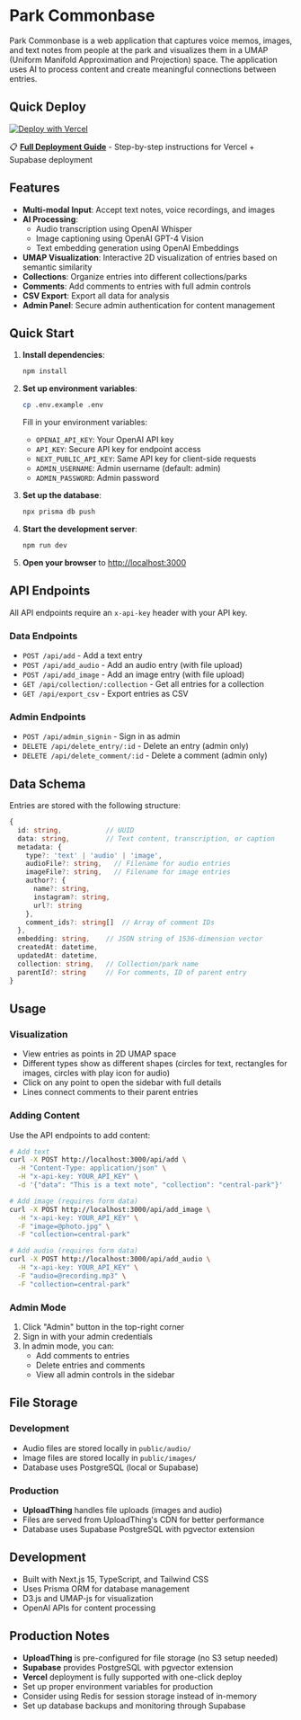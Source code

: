 # Park Commonbase

Park Commonbase is a web application that captures voice memos, images, and text notes from people at the park and visualizes them in a UMAP (Uniform Manifold Approximation and Projection) space. The application uses AI to process content and create meaningful connections between entries.

## Quick Deploy

[![Deploy with Vercel](https://vercel.com/button)](https://vercel.com/new/clone?repository-url=https%3A%2F%2Fgithub.com%2Fyour-commonbase%2Fpark-commonbase&env=SB_URL,DATABASE_TABLE_NAME,OPENAI_API_KEY,API_KEY,NEXT_PUBLIC_API_KEY,ADMIN_USERNAME,ADMIN_PASSWORD,UPLOADTHING_TOKEN,UPLOADTHING_APP_NAME,NEXT_PUBLIC_GRAPH_DISPLAY_MODE&envDescription=Configure%20your%20database%20and%20API%20keys&envLink=https%3A%2F%2Fgithub.com%2Fyour-commonbase%2Fpark-commonbase%2Fblob%2Fmain%2FDEPLOYMENT.md&demo-title=Park%20Commonbase&demo-description=AI-powered%20knowledge%20management%20for%20communities)

📋 **[Full Deployment Guide](DEPLOYMENT.md)** - Step-by-step instructions for Vercel + Supabase deployment

## Features

- **Multi-modal Input**: Accept text notes, voice recordings, and images
- **AI Processing**:
  - Audio transcription using OpenAI Whisper
  - Image captioning using OpenAI GPT-4 Vision
  - Text embedding generation using OpenAI Embeddings
- **UMAP Visualization**: Interactive 2D visualization of entries based on semantic similarity
- **Collections**: Organize entries into different collections/parks
- **Comments**: Add comments to entries with full admin controls
- **CSV Export**: Export all data for analysis
- **Admin Panel**: Secure admin authentication for content management

## Quick Start

1. **Install dependencies**:
   ```bash
   npm install
   ```

2. **Set up environment variables**:
   ```bash
   cp .env.example .env
   ```

   Fill in your environment variables:
   - `OPENAI_API_KEY`: Your OpenAI API key
   - `API_KEY`: Secure API key for endpoint access
   - `NEXT_PUBLIC_API_KEY`: Same API key for client-side requests
   - `ADMIN_USERNAME`: Admin username (default: admin)
   - `ADMIN_PASSWORD`: Admin password

3. **Set up the database**:
   ```bash
   npx prisma db push
   ```

4. **Start the development server**:
   ```bash
   npm run dev
   ```

5. **Open your browser** to [http://localhost:3000](http://localhost:3000)

## API Endpoints

All API endpoints require an `x-api-key` header with your API key.

### Data Endpoints
- `POST /api/add` - Add a text entry
- `POST /api/add_audio` - Add an audio entry (with file upload)
- `POST /api/add_image` - Add an image entry (with file upload)
- `GET /api/collection/:collection` - Get all entries for a collection
- `GET /api/export_csv` - Export entries as CSV

### Admin Endpoints
- `POST /api/admin_signin` - Sign in as admin
- `DELETE /api/delete_entry/:id` - Delete an entry (admin only)
- `DELETE /api/delete_comment/:id` - Delete a comment (admin only)

## Data Schema

Entries are stored with the following structure:

```typescript
{
  id: string,           // UUID
  data: string,         // Text content, transcription, or caption
  metadata: {
    type?: 'text' | 'audio' | 'image',
    audioFile?: string,   // Filename for audio entries
    imageFile?: string,   // Filename for image entries
    author?: {
      name?: string,
      instagram?: string,
      url?: string
    },
    comment_ids?: string[]  // Array of comment IDs
  },
  embedding: string,    // JSON string of 1536-dimension vector
  createdAt: datetime,
  updatedAt: datetime,
  collection: string,   // Collection/park name
  parentId?: string     // For comments, ID of parent entry
}
```

## Usage

### Visualization
- View entries as points in 2D UMAP space
- Different types show as different shapes (circles for text, rectangles for images, circles with play icon for audio)
- Click on any point to open the sidebar with full details
- Lines connect comments to their parent entries

### Adding Content
Use the API endpoints to add content:

```bash
# Add text
curl -X POST http://localhost:3000/api/add \
  -H "Content-Type: application/json" \
  -H "x-api-key: YOUR_API_KEY" \
  -d '{"data": "This is a text note", "collection": "central-park"}'

# Add image (requires form data)
curl -X POST http://localhost:3000/api/add_image \
  -H "x-api-key: YOUR_API_KEY" \
  -F "image=@photo.jpg" \
  -F "collection=central-park"

# Add audio (requires form data)
curl -X POST http://localhost:3000/api/add_audio \
  -H "x-api-key: YOUR_API_KEY" \
  -F "audio=@recording.mp3" \
  -F "collection=central-park"
```

### Admin Mode
1. Click "Admin" button in the top-right corner
2. Sign in with your admin credentials
3. In admin mode, you can:
   - Add comments to entries
   - Delete entries and comments
   - View all admin controls in the sidebar

## File Storage

### Development
- Audio files are stored locally in `public/audio/`
- Image files are stored locally in `public/images/`
- Database uses PostgreSQL (local or Supabase)

### Production
- **UploadThing** handles file uploads (images and audio)
- Files are served from UploadThing's CDN for better performance
- Database uses Supabase PostgreSQL with pgvector extension

## Development

- Built with Next.js 15, TypeScript, and Tailwind CSS
- Uses Prisma ORM for database management
- D3.js and UMAP-js for visualization
- OpenAI APIs for content processing

## Production Notes

- **UploadThing** is pre-configured for file storage (no S3 setup needed)
- **Supabase** provides PostgreSQL with pgvector extension
- **Vercel** deployment is fully supported with one-click deploy
- Set up proper environment variables for production
- Consider using Redis for session storage instead of in-memory
- Set up database backups and monitoring through Supabase